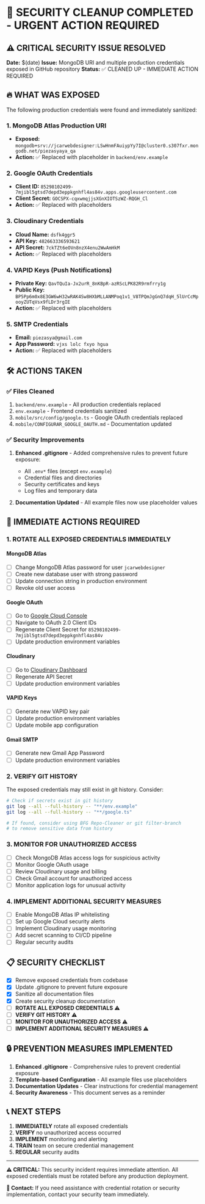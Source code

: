 # 🚨 SECURITY CLEANUP COMPLETED - URGENT ACTION REQUIRED

## ⚠️ CRITICAL SECURITY ISSUE RESOLVED

**Date:** $(date)
**Issue:** MongoDB URI and multiple production credentials exposed in GitHub repository
**Status:** ✅ CLEANED UP - IMMEDIATE ACTION REQUIRED

## 🔥 WHAT WAS EXPOSED

The following production credentials were found and immediately sanitized:

### 1. MongoDB Atlas Production URI
- **Exposed:** `mongodb+srv://jcarwebdesigner:LSwHnmFAuiypYy7I@cluster0.s307fxr.mongodb.net/piezasyaya_qa`
- **Action:** ✅ Replaced with placeholder in `backend/env.example`

### 2. Google OAuth Credentials
- **Client ID:** `85298102499-7mjibl5gtsd7depd3eppkgnhfl4as84v.apps.googleusercontent.com`
- **Client Secret:** `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`
- **Action:** ✅ Replaced with placeholders

### 3. Cloudinary Credentials
- **Cloud Name:** `dsfk4ggr5`
- **API Key:** `482663336593621`
- **API Secret:** `7ckTZt6eOVn8nzX4enu2WwAmHkM`
- **Action:** ✅ Replaced with placeholders

### 4. VAPID Keys (Push Notifications)
- **Private Key:** `QavTQuIa-Jx2urR_8nKBpR-azRScLPK82R9rmfrry1g`
- **Public Key:** `BP5Pp6m0x8E3GW6wH32wRAK4Sw8HXbMLLANMPoq1v1_V8TPQmJgGnQ7dqH_5lUrCcMpooyZUTqVsx9fLDr3rgIE`
- **Action:** ✅ Replaced with placeholders

### 5. SMTP Credentials
- **Email:** `piezasya@gmail.com`
- **App Password:** `vjxs lolc fxyo hgua`
- **Action:** ✅ Replaced with placeholders

## 🛠️ ACTIONS TAKEN

### ✅ Files Cleaned
1. `backend/env.example` - All production credentials replaced
2. `env.example` - Frontend credentials sanitized
3. `mobile/src/config/google.ts` - Google OAuth credentials replaced
4. `mobile/CONFIGURAR_GOOGLE_OAUTH.md` - Documentation updated

### ✅ Security Improvements
1. **Enhanced .gitignore** - Added comprehensive rules to prevent future exposure:
   - All `.env*` files (except `env.example`)
   - Credential files and directories
   - Security certificates and keys
   - Log files and temporary data

2. **Documentation Updated** - All example files now use placeholder values

## 🚨 IMMEDIATE ACTIONS REQUIRED

### 1. ROTATE ALL EXPOSED CREDENTIALS IMMEDIATELY

#### MongoDB Atlas
- [ ] Change MongoDB Atlas password for user `jcarwebdesigner`
- [ ] Create new database user with strong password
- [ ] Update connection string in production environment
- [ ] Revoke old user access

#### Google OAuth
- [ ] Go to [Google Cloud Console](https://console.cloud.google.com/)
- [ ] Navigate to OAuth 2.0 Client IDs
- [ ] Regenerate Client Secret for `85298102499-7mjibl5gtsd7depd3eppkgnhfl4as84v`
- [ ] Update production environment variables

#### Cloudinary
- [ ] Go to [Cloudinary Dashboard](https://cloudinary.com/console)
- [ ] Regenerate API Secret
- [ ] Update production environment variables

#### VAPID Keys
- [ ] Generate new VAPID key pair
- [ ] Update production environment variables
- [ ] Update mobile app configuration

#### Gmail SMTP
- [ ] Generate new Gmail App Password
- [ ] Update production environment variables

### 2. VERIFY GIT HISTORY

The exposed credentials may still exist in git history. Consider:

```bash
# Check if secrets exist in git history
git log --all --full-history -- "**/env.example"
git log --all --full-history -- "**/google.ts"

# If found, consider using BFG Repo-Cleaner or git filter-branch
# to remove sensitive data from history
```

### 3. MONITOR FOR UNAUTHORIZED ACCESS

- [ ] Check MongoDB Atlas access logs for suspicious activity
- [ ] Monitor Google OAuth usage
- [ ] Review Cloudinary usage and billing
- [ ] Check Gmail account for unauthorized access
- [ ] Monitor application logs for unusual activity

### 4. IMPLEMENT ADDITIONAL SECURITY MEASURES

- [ ] Enable MongoDB Atlas IP whitelisting
- [ ] Set up Google Cloud security alerts
- [ ] Implement Cloudinary usage monitoring
- [ ] Add secret scanning to CI/CD pipeline
- [ ] Regular security audits

## 📋 SECURITY CHECKLIST

- [x] Remove exposed credentials from codebase
- [x] Update .gitignore to prevent future exposure
- [x] Sanitize all documentation files
- [x] Create security cleanup documentation
- [ ] **ROTATE ALL EXPOSED CREDENTIALS** ⚠️
- [ ] **VERIFY GIT HISTORY** ⚠️
- [ ] **MONITOR FOR UNAUTHORIZED ACCESS** ⚠️
- [ ] **IMPLEMENT ADDITIONAL SECURITY MEASURES** ⚠️

## 🔒 PREVENTION MEASURES IMPLEMENTED

1. **Enhanced .gitignore** - Comprehensive rules to prevent credential exposure
2. **Template-based Configuration** - All example files use placeholders
3. **Documentation Updates** - Clear instructions for credential management
4. **Security Awareness** - This document serves as a reminder

## 📞 NEXT STEPS

1. **IMMEDIATELY** rotate all exposed credentials
2. **VERIFY** no unauthorized access occurred
3. **IMPLEMENT** monitoring and alerting
4. **TRAIN** team on secure credential management
5. **REGULAR** security audits

---

**⚠️ CRITICAL:** This security incident requires immediate attention. All exposed credentials must be rotated before any production deployment.

**📧 Contact:** If you need assistance with credential rotation or security implementation, contact your security team immediately.
